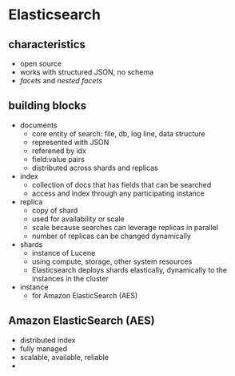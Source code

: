 # Elasticsearch

## characteristics
- open source
- works with structured JSON, no schema
- *facets* and *nested facets*

## building blocks
- documents
  - core entity of search: file, db, log line, data structure
  - represented with JSON
  - referened by idx
  - field:value pairs
  - distributed across shards and replicas
- index
  - collection of docs that has fields that can be searched
  - access and index through any participating instance
- replica
  - copy of shard
  - used for availability or scale
  - scale because searches can leverage replicas in parallel
  - number of replicas can be changed dynamically
- shards
  - instance of Lucene
  - using compute, storage, other system resources
  - Elasticsearch deploys shards elastically, dynamically to the instances in the cluster
- instance
  - for Amazon ElasticSearch (AES)

## Amazon ElasticSearch (AES)
- distributed index
- fully managed
- scalable, available, reliable
-
